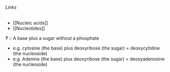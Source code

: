 ###### Links
- [[Nucleic acids]]
- [[Nucleotides]]

**?** :: A base plus a sugar without a phosphate

- e.g. cytosine (the base) plus deoxyribose (the sugar) = deoxycytidine (the nucleoside)
- e.g. Adenine (the base) plus deoxyribose (the sugar) = deoxyadenosine (the nucleoside)


